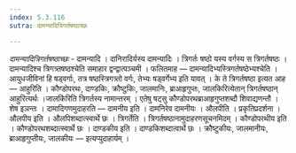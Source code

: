 ```yaml
---
index: 5.3.116
sutra: दामन्यादित्रिगर्तषष्ठाच्छः

---
```

_दामन्यादित्रिगर्तषष्ठाच्छः_ - दामन्यादि । दानिरादिर्यस्य दामन्यादिः । त्रिगर्तः षष्ठो यस्य वर्गस्य स त्रिगर्तषष्ठः । दामन्यादिश्च त्रिगत्र्तषष्ठश्चेति समाहार द्वन्द्वात्पञ्चमी । फलितमाह — दामन्यादिभ्यस्त्रिगर्तषष्ठेभ्यश्चेति । आयुधजीविनां हि षड्वर्गाः, तत्र षष्ठस्त्रिगत्र्तो वर्गः, तेभ्यः षड्वर्गेभ्य इति यावत् । के ते त्रिगर्तषष्ठा इत्यत आह — आहुरिति । कौण्डोपरथः, दाण्डकिः, क्रौष्टुकिः, जालमानिः, ब्राआहृगुप्तः, जालकिरित्येतान् त्रिगर्तषष्ठान् आहुरित्यर्थः ।जालकि॑रिति त्रिगर्तस्य नामान्तरम् । एतेषु षट्सु कौण्डोपरथब्राआहृगुप्तशब्दौ शिवाद्यणन्तौ । शेष इञन्तः । दामादिगणमुदाहरति — दामनीय इति । दामनिरेव दामनीयः । औलपीति । प्रकृतिप्रदर्शना । औलपीय इति । औलपिशब्दात्स्वार्थे छः । त्रिगर्तेति । त्रिगर्तषष्ठानामुदाहरणसूचनमिदम् । कौण्डोपरथीय इति । कौण्डोपरथशब्दात्स्वार्थे छः । दाण्डकीय इति । दाण्डकिशब्दात्वार्थे छः । क्रौष्टुकीयः, जालमानीयः, ब्राआहृगुप्तीयः, जालकीयः — इत्यप्युदाहार्यम् । 